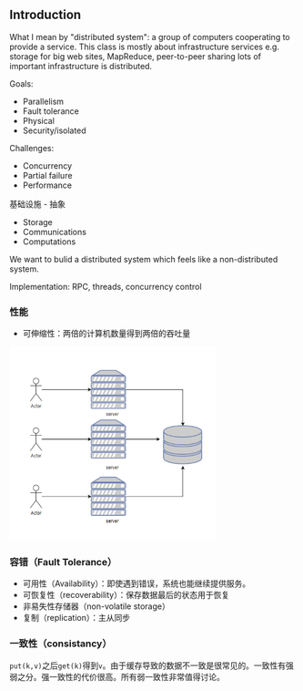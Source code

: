 ## Introduction

What I mean by "distributed system": a group of computers cooperating to provide a service. This class is mostly about infrastructure services e.g. storage for big web sites, MapReduce, peer-to-peer sharing lots of important infrastructure is distributed.

Goals:

- Parallelism
- Fault tolerance
- Physical
- Security/isolated

Challenges:

- Concurrency
- Partial failure
- Performance

基础设施 - 抽象

- Storage 
- Communications
- Computations

We want to bulid a distributed system which feels like a non-distributed system.

Implementation: RPC, threads, concurrency control

### 性能

- 可伸缩性：两倍的计算机数量得到两倍的吞吐量

<img src="assets/image-20220818200725000.png" alt="image-20220818200725000" style="zoom: 67%;" />

### 	容错（Fault Tolerance）

- 可用性（Availability）：即使遇到错误，系统也能继续提供服务。
- 可恢复性（recoverability）：保存数据最后的状态用于恢复
- 非易失性存储器（non-volatile storage）
- 复制（replication）：主从同步

### 	一致性（consistancy）

```put(k,v)```之后```get(k)```得到```v```。由于缓存导致的数据不一致是很常见的。一致性有强弱之分。强一致性的代价很高。所有弱一致性非常值得讨论。